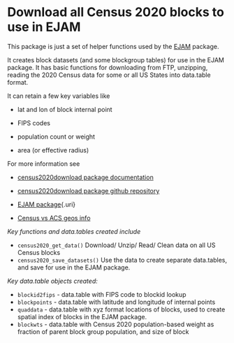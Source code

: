 # Download all Census 2020 blocks to use in EJAM


This package is just a set of helper functions used by the [EJAM](https://usepa.github.io/EJAM/index.html) package.

It creates block datasets (and some blockgroup tables) for use in the EJAM package.
It has basic functions for downloading from FTP, 
unzipping, reading the 2020 Census data for some or all US States
into data.table format.

It can retain a few key variables like 

- lat and lon of block internal point

- FIPS codes

- population count or weight

- area (or effective radius)


For more information see 

- [census2020download package documentation](https://ejanalysis.github.io/census2020download/reference/census2020download.html)

- [census2020download package github repository](https://github.com/ejanalysis/census2020download)

- [EJAM package](https://usepa.github.io/EJAM){.uri}

 - [Census vs ACS geos info](https://www.census.gov/programs-surveys/acs/geography-acs/geography-boundaries-by-year.html)


 *Key functions and data.tables created include*

 - `census2020_get_data()` Download/ Unzip/ Read/ Clean data on
   all US Census blocks
 - `census2020_save_datasets()` Use the data to create separate data.tables,
   and save for use in the EJAM package.

 *Key data.table objects created:*

 - `blockid2fips` - data.table with FIPS code to blockid lookup
 - `blockpoints`  - data.table with latitude and longitude of internal points
 - `quaddata` - data.table with xyz format locations of blocks,
   used to create spatial index of blocks in the EJAM package.
 - `blockwts` - data.table with Census 2020 population-based weight
   as fraction of parent block group population, and size of block
